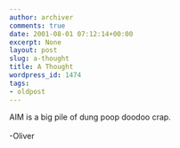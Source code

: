 ```yaml
---
author: archiver
comments: true
date: 2001-08-01 07:12:14+00:00
excerpt: None
layout: post
slug: a-thought
title: A Thought
wordpress_id: 1474
tags:
- oldpost
---
```


AIM is a big pile of dung poop doodoo crap.<br /><br />-Oliver